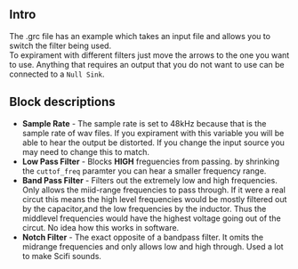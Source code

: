 ## Intro 
The .grc file has an example which takes an input file and allows you to switch the filter being used.  
To expirament with different filters just move the arrows to the one you want to use. Anything that requires an output that you do not want to use can be connected to a `Null Sink`.

## Block descriptions
* **Sample Rate** - The sample rate is set to 48kHz because that is the sample rate of wav files. If you expirament with this variable you will be able to hear the output be distorted. If you change the input source you may need to change this to match.
* **Low Pass Filter** - Blocks **HIGH** freguencies from passing. by shrinking the `cuttof_freq` paramter you can hear a smaller frequency range.
* **Band Pass Filter** - Filters out the extremely low and high frequencies. Only allows the miid-range frequencies to pass through. If it were a real circut this means the high level frequencies would be mostly filtered out by the capacitor,and the low frequencies by the inductor. Thus the middlevel frequencies would have the highest voltage going out of the circut. No idea how this works in software.
* **Notch Filter** - The exact opposite of a bandpass filter. It omits the midrange frequencies and only allows low and high through. Used a lot to make Scifi sounds.
